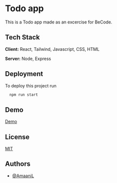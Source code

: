 
# Todo app

This is a Todo app made as an excercise for BeCode. 

## Tech Stack

**Client:** React, Tailwind, Javascript, CSS, HTML

**Server:** Node, Express


## Deployment

To deploy this project run

```bash
  npm run start
```


## Demo

[Demo](https://amaaniL.github.io/full-stack-react-intro-AmaaniL/Todo-app-)


## License

[MIT](https://choosealicense.com/licenses/mit/)


## Authors

- [@AmaaniL](https://www.github.com/AmaaniL)

